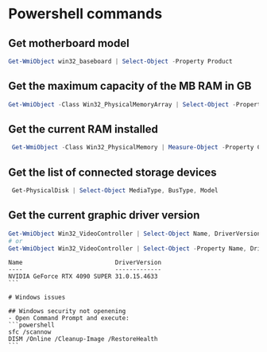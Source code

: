 # Powershell commands

## Get motherboard model

```powershell
Get-WmiObject win32_baseboard | Select-Object -Property Product
```

## Get the maximum capacity of the MB RAM in GB

```powershell
Get-WmiObject -Class Win32_PhysicalMemoryArray | Select-Object -Property @{Name="MaxCapacityGB";Expression={$_.MaxCapacity / 1MB}}
```

## Get the current RAM installed

```powershell
 Get-WmiObject -Class Win32_PhysicalMemory | Measure-Object -Property Capacity -Sum | Select-Object @{Name="TotalGB"; Expression={ $_.Sum / 1GB }}
```

## Get the list of connected storage devices

```powershell
 Get-PhysicalDisk | Select-Object MediaType, BusType, Model
```

## Get the current graphic driver version

```powershell
Get-WmiObject Win32_VideoController | Select-Object Name, DriverVersion
# or
Get-WmiObject Win32_VideoController | Select-Object -Property Name, DriverVersion
```

````log
Name                          DriverVersion
----                          -------------
NVIDIA GeForce RTX 4090 SUPER 31.0.15.4633
```

# Windows issues

## Windows security not openening 
- Open Command Prompt and execute:
```powershell
sfc /scannow
DISM /Online /Cleanup-Image /RestoreHealth
```
